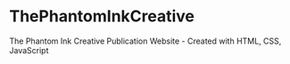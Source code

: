 # ThePhantomInkCreative
The Phantom Ink Creative Publication Website - Created with HTML, CSS, JavaScript
